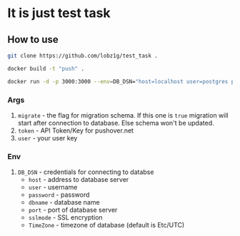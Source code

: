 # It is just test task

## How to use

```bash
git clone https://github.com/lobz1g/test_task .

docker build -t "push" .

docker run -d -p 3000:3000 --env=DB_DSN="host=localhost user=postgres password=mysecretpassword dbname=postgres port=1234 sslmode=disable TimeZone=Etc/UTC" --name push-app push -migrate=false -token=key -user=key
```

### Args

1. `migrate` - the flag for migration schema. If this one is `true` migration will start after connection to database. Else schema won't be updated.
2. `token` - API Token/Key for pushover.net
3. `user` - your user key

### Env

1. `DB_DSN` - credentials for connecting to databse
   * `host` - address to database server
   * `user` - username
   * `password` - password
   * `dbname` - database name
   * `port` - port of database server
   * `sslmode` - SSL encryption
   * `TimeZone` - timezone of database (default is Etc/UTC)